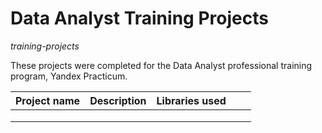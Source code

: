 # Data Analyst Training Projects
 *training-projects*

These projects were completed for the Data Analyst professional training program, Yandex Practicum.

| Project name  |  Description | Libraries used  |   |   |
|---|---|---|---|---|
|   |   |   |   |   |
|   |   |   |   |   |
|   |   |   |   |   |
